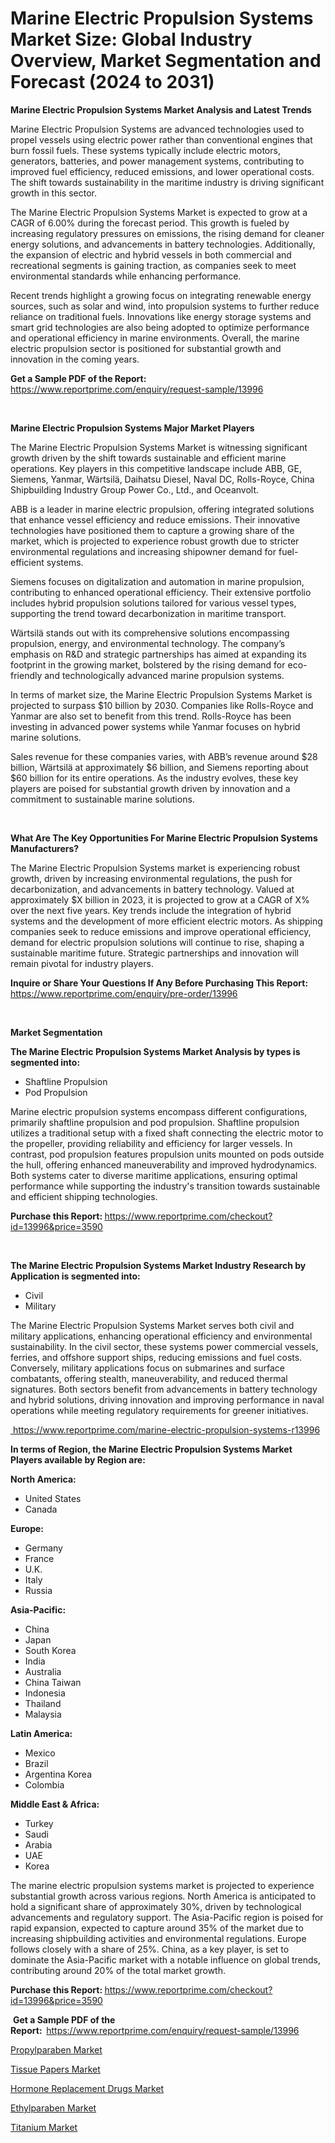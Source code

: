<p><h1>Marine Electric Propulsion Systems Market Size: Global Industry Overview, Market Segmentation and Forecast (2024 to 2031)</h1></p><p><strong>Marine Electric Propulsion Systems Market Analysis and Latest Trends</strong></p>
<p><p>Marine Electric Propulsion Systems are advanced technologies used to propel vessels using electric power rather than conventional engines that burn fossil fuels. These systems typically include electric motors, generators, batteries, and power management systems, contributing to improved fuel efficiency, reduced emissions, and lower operational costs. The shift towards sustainability in the maritime industry is driving significant growth in this sector.</p><p>The Marine Electric Propulsion Systems Market is expected to grow at a CAGR of 6.00% during the forecast period. This growth is fueled by increasing regulatory pressures on emissions, the rising demand for cleaner energy solutions, and advancements in battery technologies. Additionally, the expansion of electric and hybrid vessels in both commercial and recreational segments is gaining traction, as companies seek to meet environmental standards while enhancing performance. </p><p>Recent trends highlight a growing focus on integrating renewable energy sources, such as solar and wind, into propulsion systems to further reduce reliance on traditional fuels. Innovations like energy storage systems and smart grid technologies are also being adopted to optimize performance and operational efficiency in marine environments. Overall, the marine electric propulsion sector is positioned for substantial growth and innovation in the coming years.</p></p>
<p><strong>Get a Sample PDF of the Report:&nbsp;</strong> <a href="https://www.reportprime.com/enquiry/request-sample/13996?utm_campaign=12&utm_medium=2&utm_source=Github&utm_content=ia&utm_term=29112024&utm_id=marine-electric-propulsion-systems">https://www.reportprime.com/enquiry/request-sample/13996</a></p>
<p>&nbsp;</p>
<p><strong>Marine Electric Propulsion Systems Major Market Players</strong></p>
<p><p>The Marine Electric Propulsion Systems Market is witnessing significant growth driven by the shift towards sustainable and efficient marine operations. Key players in this competitive landscape include ABB, GE, Siemens, Yanmar, Wärtsilä, Daihatsu Diesel, Naval DC, Rolls-Royce, China Shipbuilding Industry Group Power Co., Ltd., and Oceanvolt.</p><p>ABB is a leader in marine electric propulsion, offering integrated solutions that enhance vessel efficiency and reduce emissions. Their innovative technologies have positioned them to capture a growing share of the market, which is projected to experience robust growth due to stricter environmental regulations and increasing shipowner demand for fuel-efficient systems.</p><p>Siemens focuses on digitalization and automation in marine propulsion, contributing to enhanced operational efficiency. Their extensive portfolio includes hybrid propulsion solutions tailored for various vessel types, supporting the trend toward decarbonization in maritime transport.</p><p>Wärtsilä stands out with its comprehensive solutions encompassing propulsion, energy, and environmental technology. The company’s emphasis on R&D and strategic partnerships has aimed at expanding its footprint in the growing market, bolstered by the rising demand for eco-friendly and technologically advanced marine propulsion systems.</p><p>In terms of market size, the Marine Electric Propulsion Systems Market is projected to surpass $10 billion by 2030. Companies like Rolls-Royce and Yanmar are also set to benefit from this trend. Rolls-Royce has been investing in advanced power systems while Yanmar focuses on hybrid marine solutions.</p><p>Sales revenue for these companies varies, with ABB’s revenue around $28 billion, Wärtsilä at approximately $6 billion, and Siemens reporting about $60 billion for its entire operations. As the industry evolves, these key players are poised for substantial growth driven by innovation and a commitment to sustainable marine solutions.</p></p>
<p>&nbsp;</p>
<p><strong>What Are The Key Opportunities For Marine Electric Propulsion Systems Manufacturers?</strong></p>
<p><p>The Marine Electric Propulsion Systems market is experiencing robust growth, driven by increasing environmental regulations, the push for decarbonization, and advancements in battery technology. Valued at approximately $X billion in 2023, it is projected to grow at a CAGR of X% over the next five years. Key trends include the integration of hybrid systems and the development of more efficient electric motors. As shipping companies seek to reduce emissions and improve operational efficiency, demand for electric propulsion solutions will continue to rise, shaping a sustainable maritime future. Strategic partnerships and innovation will remain pivotal for industry players.</p></p>
<p><strong>Inquire or Share Your Questions If Any Before Purchasing This Report:</strong> <a href="https://www.reportprime.com/enquiry/pre-order/13996?utm_campaign=12&utm_medium=2&utm_source=Github&utm_content=ia&utm_term=29112024&utm_id=marine-electric-propulsion-systems">https://www.reportprime.com/enquiry/pre-order/13996</a></p>
<p>&nbsp;</p>
<p><strong>Market Segmentation</strong></p>
<p><strong>The Marine Electric Propulsion Systems Market Analysis by types is segmented into:</strong></p>
<p><ul><li>Shaftline Propulsion</li><li>Pod Propulsion</li></ul></p>
<p><p>Marine electric propulsion systems encompass different configurations, primarily shaftline propulsion and pod propulsion. Shaftline propulsion utilizes a traditional setup with a fixed shaft connecting the electric motor to the propeller, providing reliability and efficiency for larger vessels. In contrast, pod propulsion features propulsion units mounted on pods outside the hull, offering enhanced maneuverability and improved hydrodynamics. Both systems cater to diverse maritime applications, ensuring optimal performance while supporting the industry's transition towards sustainable and efficient shipping technologies.</p></p>
<p><strong>Purchase this Report:&nbsp;</strong><a href="https://www.reportprime.com/checkout?id=13996&price=3590&utm_campaign=12&utm_medium=2&utm_source=Github&utm_content=ia&utm_term=29112024&utm_id=marine-electric-propulsion-systems">https://www.reportprime.com/checkout?id=13996&price=3590</a></p>
<p>&nbsp;</p>
<p><strong>The Marine Electric Propulsion Systems Market Industry Research by Application is segmented into:</strong></p>
<p><ul><li>Civil</li><li>Military</li></ul></p>
<p><p>The Marine Electric Propulsion Systems Market serves both civil and military applications, enhancing operational efficiency and environmental sustainability. In the civil sector, these systems power commercial vessels, ferries, and offshore support ships, reducing emissions and fuel costs. Conversely, military applications focus on submarines and surface combatants, offering stealth, maneuverability, and reduced thermal signatures. Both sectors benefit from advancements in battery technology and hybrid solutions, driving innovation and improving performance in naval operations while meeting regulatory requirements for greener initiatives.</p></p>
<p><a href="https://www.reportprime.com/marine-electric-propulsion-systems-r13996?utm_campaign=12&utm_medium=2&utm_source=Github&utm_content=ia&utm_term=29112024&utm_id=marine-electric-propulsion-systems">&nbsp;https://www.reportprime.com/marine-electric-propulsion-systems-r13996</a></p>
<p><strong>In terms of Region, the Marine Electric Propulsion Systems Market Players available by Region are:</strong></p>
<p>
    <p> <strong> North America: </strong>
        <ul>
            <li>United States</li>
            <li>Canada</li>
        </ul>
        </p> 
    <p> <strong> Europe: </strong>
        <ul>
            <li>Germany</li>
            <li>France</li>
            <li>U.K.</li>
            <li>Italy</li>
            <li>Russia</li>
        </ul>
        </p> 
    <p> <strong> Asia-Pacific: </strong>
        <ul>
            <li>China</li>
            <li>Japan</li>
            <li>South Korea</li>
            <li>India</li>
            <li>Australia</li>
            <li>China Taiwan</li>
            <li>Indonesia</li>
            <li>Thailand</li>
            <li>Malaysia</li>
        </ul>
        </p> 
    <p> <strong> Latin America: </strong>
        <ul>
            <li>Mexico</li>
            <li>Brazil</li>
            <li>Argentina Korea</li>
            <li>Colombia</li>
        </ul>
        </p> 
    <p> <strong> Middle East & Africa: </strong>
        <ul>
            <li>Turkey</li>
            <li>Saudi</li>
            <li>Arabia</li>
            <li>UAE</li>
            <li>Korea</li>
        </ul>
    </p>
    </p>
<p><p>The marine electric propulsion systems market is projected to experience substantial growth across various regions. North America is anticipated to hold a significant share of approximately 30%, driven by technological advancements and regulatory support. The Asia-Pacific region is poised for rapid expansion, expected to capture around 35% of the market due to increasing shipbuilding activities and environmental regulations. Europe follows closely with a share of 25%. China, as a key player, is set to dominate the Asia-Pacific market with a notable influence on global trends, contributing around 20% of the total market growth.</p></p>
<p><strong>Purchase this Report: </strong><a href="https://www.reportprime.com/checkout?id=13996&price=3590&utm_campaign=12&utm_medium=2&utm_source=Github&utm_content=ia&utm_term=29112024&utm_id=marine-electric-propulsion-systems">https://www.reportprime.com/checkout?id=13996&price=3590</a></p>
<p>&nbsp;<strong>Get a Sample PDF of the Report:&nbsp;&nbsp;</strong><a href="https://www.reportprime.com/enquiry/request-sample/13996?utm_campaign=12&utm_medium=2&utm_source=Github&utm_content=ia&utm_term=29112024&utm_id=marine-electric-propulsion-systems">https://www.reportprime.com/enquiry/request-sample/13996</a></p>
<p><strong></strong></p>
<p><p><a href="https://issuu.com/reportprime-2/docs/propylparaben-market-size-2030.pptx?utm_campaign=12&utm_medium=2&utm_source=Github&utm_content=ia&utm_term=29112024&utm_id=marine-electric-propulsion-systems">Propylparaben Market</a></p><p><a href="https://www.linkedin.com/pulse/global-tissue-papers-market-sector2024-2031-metrics-strategic-ndxoc?utm_campaign=12&utm_medium=2&utm_source=Github&utm_content=ia&utm_term=29112024&utm_id=marine-electric-propulsion-systems">Tissue Papers Market</a></p><p><a href="https://github.com/ChiragRp1/Market-Research-Report-List-6/blob/main/hormone-replacement-drugs-market.md?utm_campaign=12&utm_medium=2&utm_source=Github&utm_content=ia&utm_term=29112024&utm_id=marine-electric-propulsion-systems">Hormone Replacement Drugs Market</a></p><p><a href="https://issuu.com/reportprime-2/docs/ethylparaben-market-size-2030.pptx?utm_campaign=12&utm_medium=2&utm_source=Github&utm_content=ia&utm_term=29112024&utm_id=marine-electric-propulsion-systems">Ethylparaben Market</a></p><p><a href="https://www.linkedin.com/pulse/titanium-market-essentials-key-players-demand-drivers-0e66c?utm_campaign=12&utm_medium=2&utm_source=Github&utm_content=ia&utm_term=29112024&utm_id=marine-electric-propulsion-systems">Titanium Market</a></p></p>